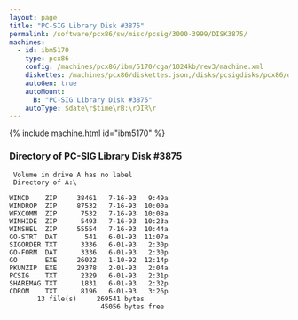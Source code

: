 ```yaml
---
layout: page
title: "PC-SIG Library Disk #3875"
permalink: /software/pcx86/sw/misc/pcsig/3000-3999/DISK3875/
machines:
  - id: ibm5170
    type: pcx86
    config: /machines/pcx86/ibm/5170/cga/1024kb/rev3/machine.xml
    diskettes: /machines/pcx86/diskettes.json,/disks/pcsigdisks/pcx86/diskettes.json
    autoGen: true
    autoMount:
      B: "PC-SIG Library Disk #3875"
    autoType: $date\r$time\rB:\rDIR\r
---
```


{% include machine.html id="ibm5170" %}

### Directory of PC-SIG Library Disk #3875

     Volume in drive A has no label
     Directory of A:\

    WINCD    ZIP     38461   7-16-93   9:49a
    WINDROP  ZIP     87532   7-16-93  10:00a
    WFXCOMM  ZIP      7532   7-16-93  10:08a
    WINHIDE  ZIP      5493   7-16-93  10:23a
    WINSHEL  ZIP     55554   7-16-93  10:44a
    GO-STRT  DAT       541   6-01-93  11:07a
    SIGORDER TXT      3336   6-01-93   2:30p
    GO-FORM  DAT      3336   6-01-93   2:30p
    GO       EXE     26022   1-10-92  12:14p
    PKUNZIP  EXE     29378   2-01-93   2:04a
    PCSIG    TXT      2329   6-01-93   2:31p
    SHAREMAG TXT      1831   6-01-93   2:32p
    CDROM    TXT      8196   6-01-93   3:26p
           13 file(s)     269541 bytes
                           45056 bytes free
